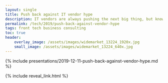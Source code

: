 ```yaml
---
layout: single
title: Push back against IT vendor hype
description: IT vendors are always pushing the next big thing, but knowing if it's right for your organisation cannot be answered by a sales pitch
permalink: /tech/2019/push-back-against-vendor-hype
tags: front tech business consulting
toc: true
header:
    overlay_image: /assets/images/widemarket_13224_1920x.jpg
    small_image: /assets/images/widemarket_13224_640x.jpg
---
```


{% include presentations/2019-12-11-push-back-against-vendor-hype.md %}

{% include reveal_link.html %}

